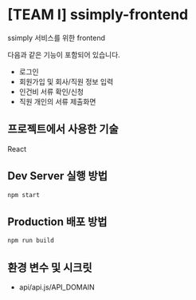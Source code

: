 # [TEAM I] ssimply-frontend

ssimply 서비스를 위한 frontend

다음과 같은 기능이 포함되어 있습니다.
- 로그인
- 회원가입 및 회사/직원 정보 입력
- 인건비 서류 확인/신청
- 직원 개인의 서류 제출화면


## 프로젝트에서 사용한 기술

React


## Dev Server 실행 방법

```jsx
npm start
```

## Production 배포 방법

```jsx
npm run build
```

## 환경 변수 및 시크릿

- api/api.js/API_DOMAIN